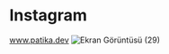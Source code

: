# Instagram
www.patika.dev
![Ekran Görüntüsü (29)](https://user-images.githubusercontent.com/109747427/189840325-4b9f77b5-e209-4a43-832f-05d001077d67.png)
